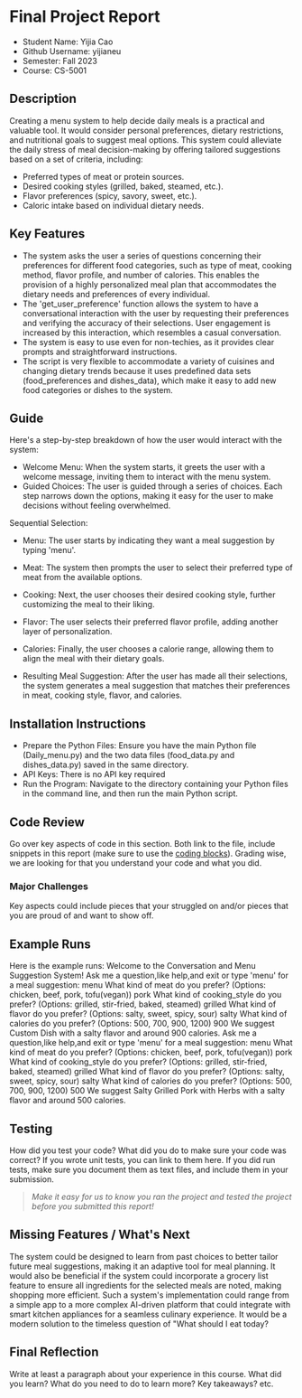 # Final Project Report

* Student Name: Yijia Cao
* Github Username: yijianeu
* Semester: Fall 2023
* Course: CS-5001



## Description 
Creating a menu system to help decide daily meals is a practical and valuable tool. It would consider personal preferences, dietary restrictions, and nutritional goals to suggest meal options. This system could alleviate the daily stress of meal decision-making by offering tailored suggestions based on a set of criteria, including:

* Preferred types of meat or protein sources.
* Desired cooking styles (grilled, baked, steamed, etc.).
* Flavor preferences (spicy, savory, sweet, etc.).
* Caloric intake based on individual dietary needs.



## Key Features
* The system asks the user a series of questions concerning their preferences for different food categories, such as type of meat, cooking method, flavor profile, and number of calories. This enables the provision of a highly personalized meal plan that accommodates the dietary needs and preferences of every individual.
* The 'get_user_preference' function allows the system to have a conversational interaction with the user by requesting their preferences and verifying the accuracy of their selections. User engagement is increased by this interaction, which resembles a casual conversation.
* The system is easy to use even for non-techies, as it provides clear prompts and straightforward instructions.
* The script is very flexible to accommodate a variety of cuisines and changing dietary trends because it uses predefined data sets (food_preferences and dishes_data), which make it easy to add new food categories or dishes to the system.

## Guide
Here's a step-by-step breakdown of how the user would interact with the system:

* Welcome Menu: When the system starts, it greets the user with a welcome message, inviting them to interact with the menu system.
* Guided Choices: The user is guided through a series of choices. Each step narrows down the options, making it easy for the user to make decisions without feeling overwhelmed.

Sequential Selection:

* Menu: The user starts by indicating they want a meal suggestion by typing 'menu'.
* Meat: The system then prompts the user to select their preferred type of meat from the available options.
* Cooking: Next, the user chooses their desired cooking style, further customizing the meal to their liking.
* Flavor: The user selects their preferred flavor profile, adding another layer of personalization.
* Calories: Finally, the user chooses a calorie range, allowing them to align the meal with their dietary goals.

* Resulting Meal Suggestion: After the user has made all their selections, the system generates a meal suggestion that matches their preferences in meat, cooking style, flavor, and calories.


## Installation Instructions
* Prepare the Python Files: Ensure you have the main Python file (Daily_menu.py) and the two data files (food_data.py and dishes_data.py) saved in the same directory.
* API Keys: There is no API key required
* Run the Program: Navigate to the directory containing your Python files in the command line, and then run the main Python script. 

## Code Review
Go over key aspects of code in this section. Both link to the file, include snippets in this report (make sure to use the [coding blocks](https://github.com/adam-p/markdown-here/wiki/Markdown-Cheatsheet#code)).  Grading wise, we are looking for that you understand your code and what you did. 

### Major Challenges
Key aspects could include pieces that your struggled on and/or pieces that you are proud of and want to show off.


## Example Runs
Here is the example runs:
Welcome to the Conversation and Menu Suggestion System!
Ask me a question,like help,and exit or type 'menu' for a meal suggestion: menu
What kind of meat do you prefer? (Options: chicken, beef, pork, tofu(vegan))
pork
What kind of cooking_style do you prefer? (Options: grilled, stir-fried, baked, steamed)
grilled
What kind of flavor do you prefer? (Options: salty, sweet, spicy, sour)
salty
What kind of calories do you prefer? (Options: 500, 700, 900, 1200)
900
We suggest Custom Dish with a salty flavor and around 900 calories.
Ask me a question,like help,and exit or type 'menu' for a meal suggestion: menu
What kind of meat do you prefer? (Options: chicken, beef, pork, tofu(vegan))
pork
What kind of cooking_style do you prefer? (Options: grilled, stir-fried, baked, steamed)
grilled
What kind of flavor do you prefer? (Options: salty, sweet, spicy, sour)
salty
What kind of calories do you prefer? (Options: 500, 700, 900, 1200)
500
We suggest Salty Grilled Pork with Herbs with a salty flavor and around 500 calories.


## Testing
How did you test your code? What did you do to make sure your code was correct? If you wrote unit tests, you can link to them here. If you did run tests, make sure you document them as text files, and include them in your submission. 

> _Make it easy for us to know you *ran the project* and *tested the project* before you submitted this report!_


## Missing Features / What's Next
The system could be designed to learn from past choices to better tailor future meal suggestions, making it an adaptive tool for meal planning. It would also be beneficial if the system could incorporate a grocery list feature to ensure all ingredients for the selected meals are noted, making shopping more efficient. Such a system's implementation could range from a simple app to a more complex AI-driven platform that could integrate with smart kitchen appliances for a seamless culinary experience. It would be a modern solution to the timeless question of "What should I eat today?

## Final Reflection
Write at least a paragraph about your experience in this course. What did you learn? What do you need to do to learn more? Key takeaways? etc.
